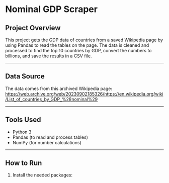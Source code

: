 # Nominal GDP Scraper

## Project Overview
This project gets the GDP data of countries from a saved Wikipedia page by using Pandas to read the tables on the page. The data is cleaned and processed to find the top 10 countries by GDP, convert the numbers to billions, and save the results in a CSV file.

---

## Data Source
The data comes from this archived Wikipedia page:  
https://web.archive.org/web/20230902185326/https://en.wikipedia.org/wiki/List_of_countries_by_GDP_%28nominal%29

---

## Tools Used
- Python 3  
- Pandas (to read and process tables)  
- NumPy (for number calculations)  

---

## How to Run
1. Install the needed packages:  
